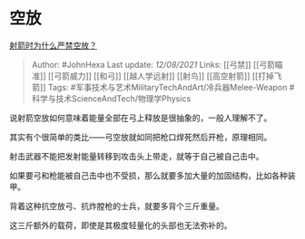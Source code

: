 # 空放
[射箭时为什么严禁空放？](https://www.zhihu.com/question/39936292/answer/2045182251)

> Author: #JohnHexa 
Last update: *12/08/2021* 
Links: [[弓禁]] [[弓箭瞄准]] [[弓箭威力]] [[和弓]] [[越人学远射]] [[射鸟]] [[高空射箭]] [[打掉飞箭]] 
Tags: #军事技术与艺术MilitaryTechAndArt/冷兵器Melee-Weapon #科学与技术ScienceAndTech/物理学Physics 


说射箭空放如何意味着能量全部在弓上释放是很抽象的，一般人理解不了。

其实有个很简单的类比——弓空放就如同把枪口焊死然后开枪，原理相同。

射击武器不能把发射能量转移到攻击头上带走，就等于自己被自己击中。

如果要弓和枪能被自己击中也不受损，那么就要多加大量的加固结构，比如各种装甲。

背着这种抗空放弓、抗炸膛枪的士兵，就要多背个三斤重量。

这三斤额外的载荷，即使是其极度轻量化的头部也无法弥补的。

  
